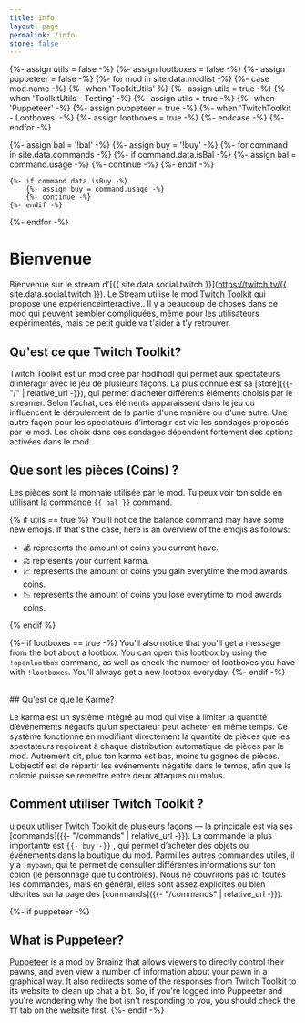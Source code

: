 ```yaml
---
title: Info
layout: page
permalink: /info
store: false
---
```


{%- assign utils = false -%}
{%- assign lootboxes = false -%}
{%- assign puppeteer = false -%}
{%- for mod in site.data.modlist -%}
    {%- case mod.name -%}
        {%- when 'ToolkitUtils' %}
            {%- assign utils = true -%}
        {%- when 'ToolkitUtils - Testing' -%}
            {%- assign utils = true -%}
        {%- when 'Puppeteer' -%}
            {%- assign puppeteer = true -%}
        {%- when 'TwitchToolkit - Lootboxes' -%}
            {%- assign lootboxes = true -%}
    {%- endcase -%}
{%- endfor -%}


{%- assign bal = '!bal' -%}
{%- assign buy = '!buy' -%}
{%- for command in site.data.commands -%}
    {%- if command.data.isBal -%}
        {%- assign bal = command.usage -%}
        {%- continue -%}
    {%- endif -%}

    {%- if command.data.isBuy -%}
        {%- assign buy = command.usage -%}
        {%- continue -%}
    {%- endif -%}
{%- endfor -%}

# Bienvenue

Bienvenue sur le stream d'[{{ site.data.social.twitch }}](https://twitch.tv/{{ site.data.social.twitch }}).
Le Stream utilise le mod
[Twitch Toolkit](https://steamcommunity.com/sharedfiles/filedetails/?id=1718525787) qui propose une expérienceinteractive..
Il y a beaucoup de choses dans ce mod qui peuvent sembler compliquées, même pour les utilisateurs expérimentés, mais ce petit guide va t'aider à t'y retrouver.

## Qu'est ce que Twitch Toolkit?

Twitch Toolkit est un mod créé par hodlhodl qui permet aux spectateurs d’interagir avec le jeu de plusieurs façons.
La plus connue est sa [store]({{- "/" | relative_url -}}), qui permet d’acheter différents éléments choisis par le streamer.
Selon l’achat, ces éléments apparaissent dans le jeu ou influencent le déroulement de la partie d'une manière ou d'une autre.
Une autre façon pour les spectateurs d’interagir est via les sondages proposés par le mod.
Les choix dans ces sondages dépendent fortement des options activées dans le mod.
## Que sont les pièces (Coins) ?

Les pièces sont la monnaie utilisée par le mod. Tu peux voir ton solde en utilisant la commande `{{ bal }}` command. 

{% if utils == true %}
You'll notice the balance command may have some new emojis. If that's the case, here is an overview
of the emojis as follows:

- 💰 represents the amount of coins you current have.
- ⚖ represents your current karma.
- 📈 represents the amount of coins you gain everytime the mod awards coins.
- 📉 represents the amount of coins you lose everytime to mod awards coins.

{% endif %}


{%- if lootboxes == true -%}
You'll also notice that you'll get a message from the bot about a lootbox. You can open this lootbox
by using the `!openlootbox` command, as well as check the number of lootboxes you have with `!lootboxes`.
You'll always get a new lootbox everyday.
{%- endif -%}


<br/>
## Qu'est ce que le Karme?

Le karma est un système intégré au mod qui vise à limiter la quantité d’événements négatifs qu’un spectateur peut acheter en même temps.
Ce système fonctionne en modifiant directement la quantité de pièces que les spectateurs reçoivent à chaque distribution automatique de pièces par le mod.
Autrement dit, plus ton karma est bas, moins tu gagnes de pièces.
L’objectif est de répartir les événements négatifs dans le temps, afin que la colonie puisse se remettre entre deux attaques ou malus.

## Comment utiliser Twitch Toolkit ?

u peux utiliser Twitch Toolkit de plusieurs façons — la principale est via ses
[commands]({{- "/commands" | relative_url -}}). La commande la plus importante est `{{- buy -}}`
, qui permet d’acheter des objets ou événements dans la boutique du mod.
Parmi les autres commandes utiles, il y a `!mypawn`, qui te permet de consulter différentes informations sur ton colon (le personnage que tu contrôles). Nous ne couvrirons pas ici toutes les commandes, mais en général, elles sont assez explicites ou bien décrites sur la page des  [commands]({{- "/commands" | relative_url -}}).


{%- if puppeteer -%}
<br/>
## What is Puppeteer?

[Puppeteer](https://steamcommunity.com/sharedfiles/filedetails/?id=2057192142) is a mod by Brrainz that
allows viewers to directly control their pawns, and even view a number of information about your pawn in
a graphical way. It also redirects some of the responses from Twitch Toolkit to its website to clean up
chat a bit. So, if you're logged into Puppeeter and you're wondering why the bot isn't responding to you,
you should check the `TT` tab on the website first.
{%- endif -%}
